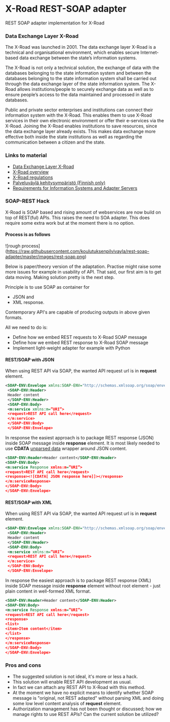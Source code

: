 X-Road REST-SOAP adapter
=================

REST SOAP adapter implementation for X-Road

### Data Exchange Layer X-Road

The X-Road was launched in 2001. The data exchange layer X-Road is a technical and organisational environment, which enables secure Internet-based data exchange between the state’s information systems.

The X-Road is not only a technical solution, the exchange of data with the databases belonging to the state information system and between the databases belonging to the state information system shall be carried out through the data exchange layer of the state information system. The X-Road allows institutions/people to securely exchange data as well as to ensure people’s access to the data maintained and processed in state databases.

Public and private sector enterprises and institutions can connect their information system with the X-Road. This enables them to use X-Road services in their own electronic environment or offer their e-services via the X-Road. Joining the X-Road enables institutions to save resources, since the data exchange layer already exists. This makes data exchange more effective both inside the state institutions as well as regarding the communication between a citizen and the state.

### Links to material

* [Data Exchange Layer X-Road](https://www.ria.ee/x-road/)
* [X-Road overview ](https://speakerdeck.com/pilvivayla/x-road-overview)
* [X-Road regulations](https://speakerdeck.com/pilvivayla/x-road-regulations)
* [Palveluväylä kehitysympäristö (Finnish only)](http://palveluvayla.fi)
* [Requirements for Information Systems and Adapter
Servers](http://x-road.ee/docs/eng/x-road_service_protocol.pdf)

### SOAP-REST Hack
X-Road is SOAP based and rising amount of webservices are now build on top of REST(ful) APIs. This raises the need to SOA adapter. This does require some extra work but at the moment there is no option. 

#### Process is as follows
![rough process] (https://raw.githubusercontent.com/koulutuksenpilvivayla/rest-soap-adapter/master/images/rest-soap.png)

Below is paper/theory version of the adaptation. Practise might raise some more issues for example in usability of API. That said, our first aim is to get data moving. Making solution pretty is the next step. 

Principle is to use SOAP as container for 
* JSON and 
* XML response. 

Contemporary API's are capable of producing outputs in above given formats. 

All we need to do is:
* Define how we embed REST requests to X-Road SOAP message
* Define how we embed REST response to X-Road SOAP message
* Implement light-weight adapter for example with Python

#### REST/SOAP with JSON
When using REST API via SOAP, the wanted API request url is in **request** element.  
```xml
<SOAP-ENV:Envelope xmlns:SOAP-ENV="http://schemas.xmlsoap.org/soap/envelope/">
 <SOAP-ENV:Header>
 Header content
 </SOAP-ENV:Header>
 <SOAP-ENV:Body>
 <m:service xmlns:m=”URI”>
 <request>REST API call here</request>
 </m:service>
 </SOAP-ENV:Body>
 </SOAP-ENV:Envelope>
```

In response the easiest approach is to package REST response (JSON) inside SOAP message inside **response** element. It is most likely needed to use **CDATA** [unparsed data](http://www.w3schools.com/xml/xml_cdata.asp) wrapper around JSON content.  
```xml
<SOAP-ENV:Header>Header content</SOAP-ENV:Header>
<SOAP-ENV:Body>
<m:service Response xmlns:m=”URI”>
<request>REST API call here</request>
<response><![CDATA[ JSON response here]]></response>
</m:serviceResponse>
</SOAP-ENV:Body>
</SOAP-ENV:Envelope>
```

#### REST/SOAP with XML
When using REST API via SOAP, the wanted API request url is in **request** element.  
```xml
<SOAP-ENV:Envelope xmlns:SOAP-ENV="http://schemas.xmlsoap.org/soap/envelope/">
 <SOAP-ENV:Header>
 Header content
 </SOAP-ENV:Header>
 <SOAP-ENV:Body>
 <m:service xmlns:m=”URI”>
 <request>REST API call here</request>
 </m:service>
 </SOAP-ENV:Body>
 </SOAP-ENV:Envelope>
```

In response the easiest approach is to package REST response (XML) inside SOAP message inside **response** element without root element - just plain content in well-formed XML format. 
```xml
<SOAP-ENV:Header>Header content</SOAP-ENV:Header>
<SOAP-ENV:Body>
<m:service Response xmlns:m=”URI”>
<request>REST API call here</request>
<response>
<list>
<item>Item content</item>
</list>
</response>
</m:serviceResponse>
</SOAP-ENV:Body>
</SOAP-ENV:Envelope>
```

### Pros and cons

* The suggested solution is not ideal, it's more or less a hack. 
* This solution will enable REST API development as usual. 
* In fact we can attach any REST API to X-Road with this method. 
* At the moment we have no explicit means to identify whether SOAP message is "original, not REST adapted" without parsing XML and doing some low level content analysis of **request** element. 
* Authorization management has not been thought or discussed; how we manage rights to use REST APIs? Can the current solution be utilized? 
 





